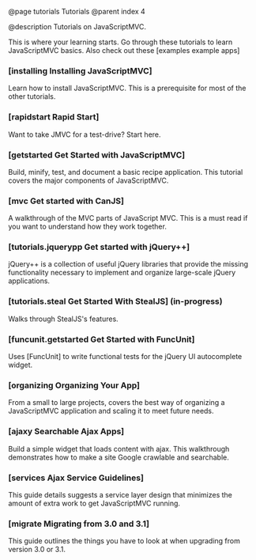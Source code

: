 @page tutorials Tutorials
@parent index 4

@description Tutorials on JavaScriptMVC.

This is where your learning starts. Go through these tutorials to learn JavaScriptMVC basics. Also check out these [examples example apps]

### [installing Installing JavaScriptMVC]

Learn how to install JavaScriptMVC.  This is a prerequisite 
for most of the other tutorials.

### [rapidstart Rapid Start]

Want to take JMVC for a test-drive?  Start here.

### [getstarted Get Started with JavaScriptMVC]

Build, minify, test, and document a basic recipe application.  This tutorial
covers the major components of JavaScriptMVC.

### [mvc Get started with CanJS]

A walkthrough of the MVC parts of JavaScript MVC.  This is a must read if you 
want to understand how they work together.

### [tutorials.jquerypp Get started with jQuery++]

jQuery++ is a collection of useful jQuery libraries that provide the missing 
functionality necessary to implement and organize large-scale jQuery applications.

### [tutorials.steal Get Started With StealJS] (in-progress)

Walks through StealJS's features.

### [funcunit.getstarted Get Started with FuncUnit]

Uses [FuncUnit] to write functional tests for the jQuery UI 
autocomplete widget.

### [organizing Organizing Your App]

From a small to large projects, 
covers the best way of organizing a JavaScriptMVC application and
scaling it to meet future needs.

### [ajaxy Searchable Ajax Apps]

Build a simple widget 
that loads content with ajax.  This walkthrough demonstrates how to make
a site Google crawlable and searchable.

### [services Ajax Service Guidelines]

This guide details suggests a service layer design that minimizes the amount of extra work to get JavaScriptMVC running.

### [migrate Migrating from 3.0 and 3.1]

This guide outlines the things you have to look at when upgrading from version 3.0 or 3.1.